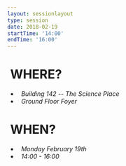 ```yaml
---
layout: sessionlayout
type: session
date: 2018-02-19
startTime: '14:00'
endTime: '16:00'
---
```


&nbsp;WHERE?
============
- &nbsp;&nbsp;*Building 142 -- The Science Place*
- &nbsp;&nbsp;*Ground Floor Foyer*

&nbsp;WHEN?
===========

- &nbsp;&nbsp;*Monday February 19th* 
- &nbsp;&nbsp;*14:00 - 16:00*
